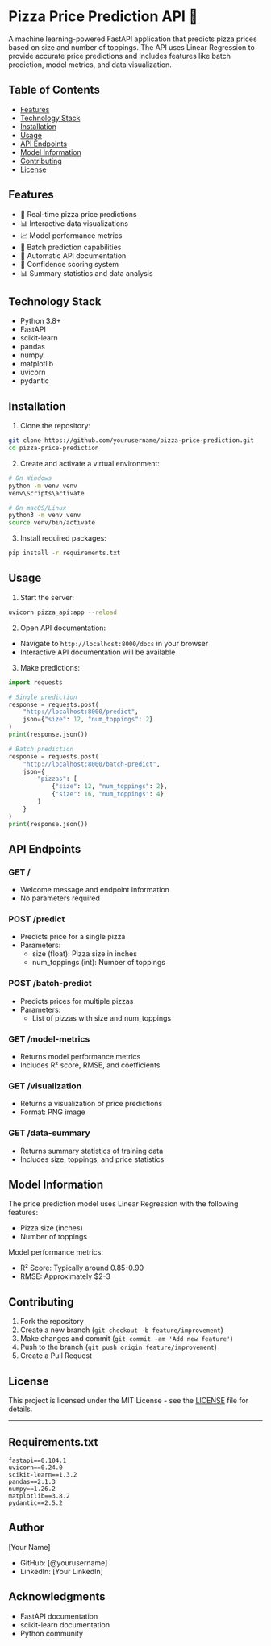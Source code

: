 # Pizza Price Prediction API 🍕

A machine learning-powered FastAPI application that predicts pizza prices based on size and number of toppings. The API uses Linear Regression to provide accurate price predictions and includes features like batch prediction, model metrics, and data visualization.

## Table of Contents
- [Features](#features)
- [Technology Stack](#technology-stack)
- [Installation](#installation)
- [Usage](#usage)
- [API Endpoints](#api-endpoints)
- [Model Information](#model-information)
- [Contributing](#contributing)
- [License](#license)

## Features
- 🔮 Real-time pizza price predictions
- 📊 Interactive data visualizations
- 📈 Model performance metrics
- 🚀 Batch prediction capabilities
- 📝 Automatic API documentation
- 🎯 Confidence scoring system
- 📊 Summary statistics and data analysis

## Technology Stack
- Python 3.8+
- FastAPI
- scikit-learn
- pandas
- numpy
- matplotlib
- uvicorn
- pydantic

## Installation

1. Clone the repository:
```bash
git clone https://github.com/yourusername/pizza-price-prediction.git
cd pizza-price-prediction
```

2. Create and activate a virtual environment:
```bash
# On Windows
python -m venv venv
venv\Scripts\activate

# On macOS/Linux
python3 -m venv venv
source venv/bin/activate
```

3. Install required packages:
```bash
pip install -r requirements.txt
```

## Usage

1. Start the server:
```bash
uvicorn pizza_api:app --reload
```

2. Open API documentation:
- Navigate to `http://localhost:8000/docs` in your browser
- Interactive API documentation will be available

3. Make predictions:
```python
import requests

# Single prediction
response = requests.post(
    "http://localhost:8000/predict",
    json={"size": 12, "num_toppings": 2}
)
print(response.json())

# Batch prediction
response = requests.post(
    "http://localhost:8000/batch-predict",
    json={
        "pizzas": [
            {"size": 12, "num_toppings": 2},
            {"size": 16, "num_toppings": 4}
        ]
    }
)
print(response.json())
```

## API Endpoints

### GET /
- Welcome message and endpoint information
- No parameters required

### POST /predict
- Predicts price for a single pizza
- Parameters:
  - size (float): Pizza size in inches
  - num_toppings (int): Number of toppings

### POST /batch-predict
- Predicts prices for multiple pizzas
- Parameters:
  - List of pizzas with size and num_toppings

### GET /model-metrics
- Returns model performance metrics
- Includes R² score, RMSE, and coefficients

### GET /visualization
- Returns a visualization of price predictions
- Format: PNG image

### GET /data-summary
- Returns summary statistics of training data
- Includes size, toppings, and price statistics

## Model Information

The price prediction model uses Linear Regression with the following features:
- Pizza size (inches)
- Number of toppings

Model performance metrics:
- R² Score: Typically around 0.85-0.90
- RMSE: Approximately $2-3

## Contributing

1. Fork the repository
2. Create a new branch (`git checkout -b feature/improvement`)
3. Make changes and commit (`git commit -am 'Add new feature'`)
4. Push to the branch (`git push origin feature/improvement`)
5. Create a Pull Request

## License

This project is licensed under the MIT License - see the [LICENSE](LICENSE) file for details.

---

## Requirements.txt
```
fastapi==0.104.1
uvicorn==0.24.0
scikit-learn==1.3.2
pandas==2.1.3
numpy==1.26.2
matplotlib==3.8.2
pydantic==2.5.2
```

## Author
[Your Name]
- GitHub: [@yourusername]
- LinkedIn: [Your LinkedIn]

## Acknowledgments
- FastAPI documentation
- scikit-learn documentation
- Python community
